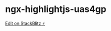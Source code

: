 # ngx-highlightjs-uas4gp

[Edit on StackBlitz ⚡️](https://stackblitz.com/edit/ngx-highlightjs-a46vhw)